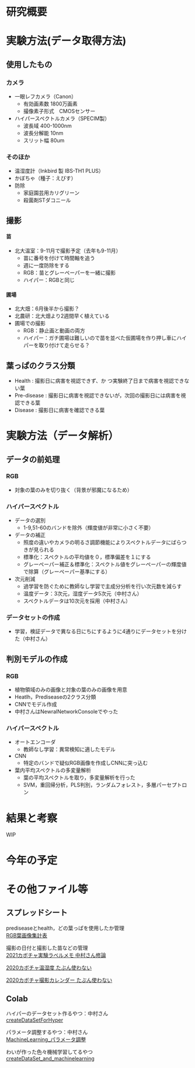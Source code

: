 ﻿# 研究概要

# 実験方法(データ取得方法)
## 使用したもの
### カメラ
- 一眼レフカメラ（Canon）
  - 有効画素数 1800万画素
  - 撮像素子形式　CMOSセンサー 
- ハイパースペクトルカメラ（SPECIM製）
  - 波長域 400-1000nm
  - 波長分解能 10nm
  - スリット幅 80um

### そのほか
- 温湿度計（Inkbird 製 IBS-TH1 PLUS）
- かぼちゃ（種子：えびす）
- 防除
  - 家庭園芸用カリグリーン
  - 殺菌剤STダコニール 
 
## 撮影
#### 苗
- 北大温室：9-11月で撮影予定（去年も9-11月）
  - 苗に番号を付けて時間軸を追う
  - 週に一度防除をする 
  - RGB：苗とグレーペーパーを一緒に撮影
  - ハイパー：RGBと同じ
#### 圃場
- 北大畑：6月後半から撮影？
- 北農研：北大畑より2週間早く植えている
- 圃場での撮影
  - RGB：静止画と動画の両方
  - ハイパー：ガチ圃場は難しいので苗を並べた仮圃場を作り押し車にハイパーを取り付けて走らせる？  

## 葉っぱのクラス分類
- Health      : 撮影日に病害を視認できず、か
つ実験終了日まで病害を視認できない葉
- Pre-disease : 撮影日に病害を視認できないが，次回の撮影日には病害を視認できる葉
- Disease     : 撮影日に病害を確認できる葉

# 実験方法（データ解析）
## データの前処理
### RGB
- 対象の葉のみを切り抜く（背景が邪魔になるため）

### ハイパースペクトル
- データの選別
  - 1-9,51-60のバンドを除外（輝度値が非常に小さく不要）
- データの補正
  - 照度の違いやカメラの明るさ調節機能によりスペクトルデータにばらつきが見られる
  - 標準化：スペクトルの平均値を０，標準偏差を１にする
  - グレーペーパー補正＆標準化：スペクトル値をグレーペーパーの輝度値で除算（グレーペーパー基準にする）
- 次元削減
  - 過学習を防ぐために教師なし学習で主成分分析を行い次元数を減らす
  - 温度データ：3次元，湿度データ5次元（中村さん）
  - スペクトルデータは10次元を採用（中村さん）

### データセットの作成
- 学習，検証データで異なる日にちにするように4通りにデータセットを分けた（中村さん）
 
## 判別モデルの作成
### RGB
- 植物領域のみの画像と対象の葉のみの画像を用意
- Heatlh，Prediseaseの2クラス分類
- CNNでモデル作成
- 中村さんはNewralNetworkConsoleでやった

### ハイパースペクトル
- オートエンコーダ
  - 教師なし学習：異常検知に適したモデル
- CNN
  - 特定のバンドで疑似RGB画像を作成しCNNに突っ込む
- 葉内平均スペクトルの多変量解析
  - 葉の平均スペクトルを取り，多変量解析を行った
  - SVM，重回帰分析，PLS判別，ランダムフォレスト，多層パーセプトロン

# 結果と考察
WIP

# 今年の予定
  
# その他ファイル等

## スプレッドシート

prediseaseとhealth，どの葉っぱを使用したか管理<br>
[RGB葉画像集計表](https://docs.google.com/spreadsheets/d/1tbNKAV7CB1danPvVfIgWWCt4ZDSwH8v4kQqMqWD5iSs/edit#gid=0)

撮影の日付と撮影した苗などの管理<br>
[2021カボチャ実験ラベルメモ 中村さん修論](https://docs.google.com/spreadsheets/d/1A35fo5pXOAmIu4tNjp6b3REp1l8pscE4r0eMGdCGqJQ/edit#gid=0)

[2020カボチャ温湿度 たぶん使わない](https://docs.google.com/spreadsheets/d/1UVVwuiF20nDGDa4w5a48dML68_E-bIod-TwXK8q-52s/edit#gid=0)

[2020カボチャ撮影カレンダー たぶん使わない](https://docs.google.com/spreadsheets/d/1uWR2foyTC3ZjNgtb7cK55GopVFKTn20mrD3ev14XPso/edit#gid=0)

## Colab

ハイパーのデータセット作るやつ：中村さん<br>
[createDataSetForHyper](https://colab.research.google.com/drive/1dSaaOZigCdl3nb-4byRTb4THE6aBM8wY?hl=ja)

パラメータ調整するやつ：中村さん<br>
[MachineLearning_パラメータ調整](https://colab.research.google.com/drive/1qPUF7j6s1BdnbcI4H3NOcFfxRyeBaAcU?usp=sharing)

わいが作った色々機械学習してるやつ<br>
[createDataSet_and_machinelearning](https://colab.research.google.com/drive/14YXSF-pd3QE7KFa7iMkX6nj1nJUEW06_?hl=ja)
